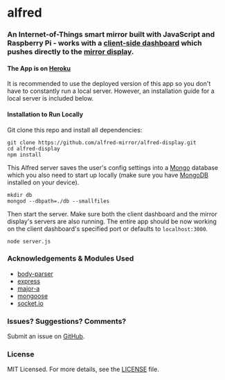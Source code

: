 # alfred

### An Internet-of-Things smart mirror built with JavaScript and Raspberry Pi - works with a [client-side dashboard](https://github.com/alfred-mirror/alfred-dashboard) which pushes directly to the [mirror display](https://github.com/alfred-mirror/alfred-display).

#### The App is on [Heroku](http://alfred-dashboard.herokuapp.com/)
It is recommended to use the deployed version of this app so you don't have to constantly run a local server. However, an installation guide for a local server is included below.

#### Installation to Run Locally

Git clone this repo and install all dependencies:
```
git clone https://github.com/alfred-mirror/alfred-display.git
cd alfred-display
npm install
```

This Alfred server saves the user's config settings into a [Mongo](https://www.mongodb.com/) database which you also need to start up locally (make sure you have [MongoDB](https://www.mongodb.com/) installed on your device).
```
mkdir db
mongod --dbpath=./db --smallfiles
```

Then start the server. Make sure both the client dashboard and the mirror display's servers are also running. The entire app should be now working on the client dashboard's specified port or defaults to ```localhost:3000```.
```
node server.js
```

### Acknowledgements & Modules Used
- [body-parser](https://www.npmjs.com/package/body-parser)
- [express](https://www.npmjs.com/package/express)
- [major-a](https://www.npmjs.com/package/major-a)
- [mongoose](https://www.npmjs.com/package/mongoose)
- [socket.io](https://www.npmjs.com/package/socket.io)

### Issues? Suggestions? Comments?
Submit an issue on [GitHub](https://github.com/alfred-mirror/alfred-display/issues).

### License
MIT Licensed. For more details, see the [LICENSE](https://github.com/alfred-mirror/alfred-display/blob/master/LICENSE.md) file.
